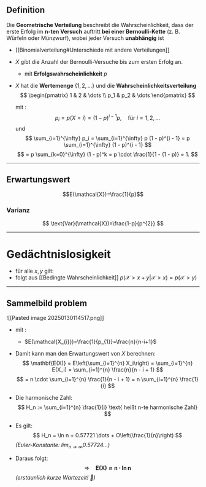 ## Definition
Die **Geometrische Verteilung** beschreibt die Wahrscheinlichkeit, dass der erste Erfolg im **n-ten Versuch** auftritt **bei einer Bernoulli-Kette** (z. B. Würfeln oder Münzwurf), wobei jeder Versuch **unabhängig** ist

- [[Binomialverteilung#Unterschiede mit andere Verteilungen]]

- $X$ gibt die Anzahl der Bernoulli-Versuche bis zum ersten Erfolg an.
	- mit **Erfolgswahrscheinlichkeit** $p$
- $X$ hat die **Wertemenge** $\{1,2,\dots\}$ und die **Wahrscheinlichkeitsverteilung**  
  $$
  \begin{pmatrix}
  1 & 2 & \dots \\
  p_1 & p_2 & \dots
  \end{pmatrix}
  $$

  mit :
$$
  p_i = p(X = i) = (1 - p)^{i - 1} p, \quad \text{für } i = 1, 2, \dots
  $$
  und  
  $$
  \sum_{i=1}^{\infty} p_i = \sum_{i=1}^{\infty} p (1 - p)^{i - 1} = p \sum_{i=1}^{\infty} (1 - p)^{i - 1}
  $$  $$
  = p \sum_{k=0}^{\infty} (1 - p)^k = p \cdot \frac{1}{1 - (1 - p)} = 1.
  $$


---
## Erwartungswert
$$E(\mathcal{X})=\frac{1}{p}$$

### Varianz
$$
\text{Var}(\mathcal{X})=\frac{1-p}{p^{2}}
$$

---

# Gedächtnislosigkeit
- für alle $x,y$ gilt:
- folgt aus [[Bedingte Wahrscheinlichkeit]]
	$p(\mathcal{X}>x+y| \mathcal{X}>x)=p(\mathcal{X}>y)$



---

## Sammelbild problem 
![[Pasted image 20250130114517.png]]

- mit : 
	- $E(\mathcal{X_{i}})=\frac{1}{p_{1}}=\frac{n}{n-i+1}$

- Damit kann man den Erwartungswert von $X$ berechnen:
$$
  \mathbf{E(X)} = E\left(\sum_{i=1}^{n} X_i\right) = \sum_{i=1}^{n} E(X_i) = \sum_{i=1}^{n} \frac{n}{n - i + 1}
  $$
  $$
  = n \cdot \sum_{i=1}^{n} \frac{1}{n - i + 1} = n \sum_{i=1}^{n} \frac{1}{i}
  $$
- Die harmonische Zahl:
  $$
  H_n := \sum_{i=1}^{n} \frac{1}{i} \text{ heißt n-te harmonische Zahl}
  $$

- Es gilt:
$$
  H_n = \ln n + 0.57721 \dots + O\left(\frac{1}{n}\right)
  $$
  *(Euler-Konstante: $\lim_{n \to \infty} 0.57724\dots$)*
- Daraus folgt:
  $$
  \Rightarrow \quad \mathbf{E(X) \approx n \cdot \ln n}
  $$
  *(erstaunlich kurze Wartezeit! 🚀)*
